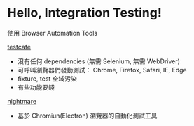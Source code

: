 # Hello, Integration Testing!

使用 Browser Automation Tools

[testcafe](https://github.com/DevExpress/testcafe)
* 沒有任何 dependencies (無需 Selenium, 無需 WebDriver)
* 可呼叫瀏覽器們發動測試： Chrome, Firefox, Safari, IE, Edge
* fixture, test 全域污染
* 有些功能要錢

[nightmare](https://github.com/segmentio/nightmare)
* 基於 Chromiun(Electron) 瀏覽器的自動化測試工具